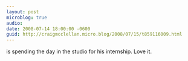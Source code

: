 ```yaml
---
layout: post
microblog: true
audio: 
date: 2008-07-14 18:00:00 -0600
guid: http://craigmcclellan.micro.blog/2008/07/15/t859116009.html
---
```

is spending the day in the studio for his internship. Love it.
